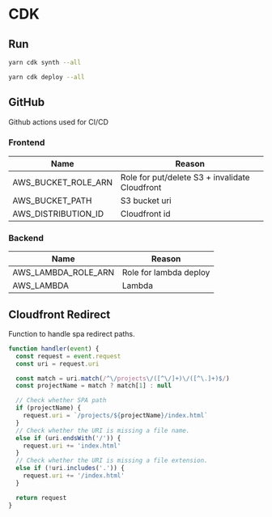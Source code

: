 # CDK

## Run

```bash
yarn cdk synth --all
```

```bash
yarn cdk deploy --all
```

## GitHub

Github actions used for CI/CD

### Frontend

| Name                | Reason                                         |
| ------------------- | ---------------------------------------------- |
| AWS_BUCKET_ROLE_ARN | Role for put/delete S3 + invalidate Cloudfront |
| AWS_BUCKET_PATH     | S3 bucket uri                                  |
| AWS_DISTRIBUTION_ID | Cloudfront id                                  |

### Backend

| Name                | Reason                 |
| ------------------- | ---------------------- |
| AWS_LAMBDA_ROLE_ARN | Role for lambda deploy |
| AWS_LAMBDA          | Lambda                 |

## Cloudfront Redirect

Function to handle spa redirect paths.

```javascript
function handler(event) {
  const request = event.request
  const uri = request.uri

  const match = uri.match(/^\/projects\/([^\/]+)\/([^\.]+)$/)
  const projectName = match ? match[1] : null

  // Check whether SPA path
  if (projectName) {
    request.uri = `/projects/${projectName}/index.html`
  }
  // Check whether the URI is missing a file name.
  else if (uri.endsWith('/')) {
    request.uri += 'index.html'
  }
  // Check whether the URI is missing a file extension.
  else if (!uri.includes('.')) {
    request.uri += '/index.html'
  }

  return request
}
```
